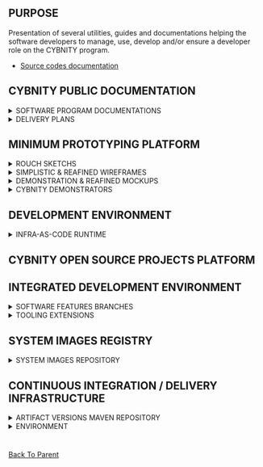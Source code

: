 ## PURPOSE
Presentation of several utilities, guides and documentations helping the software developers to manage, use, develop and/or ensure a developer role on the CYBNITY program.
- [Source codes documentation](#source-codes-documentation)

## CYBNITY PUBLIC DOCUMENTATION
<details><summary>SOFTWARE PROGRAM DOCUMENTATIONS</summary>
<p>

Free access to requirements (e.g security, functional) and architecture (e.g logical design of systems and concepts) documentations helping to understand the general architecture and design requirements that are a frame of technology implementation.

This documentations are available online via www.cybnity.org website and managed by the CYBNITY core team (people who are only able to modify these documentations) into a Notion knowledge database server.

</p>
</details>
<details><summary>DELIVERY PLANS</summary>
<p>

The project roadmap is maintained by the CYBNITY core team into the GitHub Foundation docs sub-directory named [managed-programs](../governance/managed-programs/README.md)., giving a permanent overview of the CYBNITY trajectory and allowing to understand how some specific implementation projects iterations are prioritized.

It give also a view on the engagement plan regarding next main steps of the CYBNITY implementation vision.

</p>
</details>

## MINIMUM PROTOTYPING PLATFORM
<details><summary>ROUCH SKETCHS</summary>
<p>

Some basic concepts and sketchs are created by the CYBNITY UX/UI team's members regarding the software user interfaces, allowing to understand how the final users can have rich experience provided by the developed UI layer components.

The sketchs are created and maintained via a Figma workplace in reserved access.

</p>
</details>
<details><summary>SIMPLISTIC & REAFINED WIREFRAMES</summary>
<p>

To validate the UX/UI concepts with a specific community of early adopters (e.g RSSI, CISO of companies) as co-designer of CYBNITY needs and User Interfaces (UI), some specific user scenario are designed via wireframe created on Figma to validate the UI approach and to test several types of navigation to reach the functional goals targeted by the CYBNITY persona.

The Figma tool is used to create and maintain the wireframe deliverables. Mainly, this wireframes are accessible online by the CYBNITY team (e.g validator of UX/UI during interview with co-designers).

</p>
</details>
<details><summary>DEMONSTRATION & REAFINED MOCKUPS</summary>
<p>

When User eXperience (UX) and main User Interface (UI) concepts are had been validated with co-designers and community of testers, the reafined wireframes are enhanced with a look & feel approach.

The CYBNITY UI team work on the identification of best visual components, style of color, position of UI components and/or on interaction effects allowing to deliver a visual experience performant and beautiful for the final users.

The reafined mockups are maintained into the Figma tool, and are available online for the CYBNITY developers (via reserved accesses) as a support to te development of UI layer (e.g front end project of CYBNITY domains).

</p>
</details>
<details><summary>CYBNITY DEMONSTRATORS</summary>
<p>

Demonstration platform and autonomously executable software are created as demonstrators of CYBNITY version that allow to make demo to final users, to early adopters and/or to CYBNITY partners to make validation about usage (e.g business use case, specific demo of a CYBNITY feature to a specific industry) and to collect feedbacks (e.g allowing to improve final developed version of a feature).

Demonstrator are developed by CYBNITY UX/UI team's members in several technologies. For example, techstack demonstrators are considered like Proof-Of-Concept regarding a technology integrated with a CYBNITY software version. Another example is a web UI demonstrator regarding some specific usage scenario regarding a business process (e.g web application generated from Figma mockups including interactive behaviour).

</p>
</details>

## DEVELOPMENT ENVIRONMENT
<details><summary>INFRA-AS-CODE RUNTIME</summary>
<p>

Execution platforms are used like tool for industrialization of the system layer allowing to build executable software in Cloud environment and/or into specific targeted infrastructure during the technical development phase.

The tools used for IaC system are respecting the official Techstack (e.g Docker, Terraform, Helm, Kubernetes, Minikube) to develop the systems layer (see [implementations-line](../../implementations-line)) and are implemented to support several types of runtime approach:
- Execution on a standalone developer's workstation (Minikube)
- Execution on a cloud server instance (e.g OVH public cloud instance)

</p>
</details>

## CYBNITY OPEN SOURCE PROJECTS PLATFORM

## INTEGRATED DEVELOPMENT ENVIRONMENT
<details><summary>SOFTWARE FEATURES BRANCHES</summary>
<p>

The CYBNITY open source features are developed on this repository and into several additional repositories on GitHub.

</p>
</details>
<details><summary>TOOLING EXTENSIONS</summary>
<p>

Several development tools are used to manage the source codes, the software build industrialization, the configuration of the component, and/or the deployment into environments (e.g dev, test, integration) which are aligned with the recommendations of the official Techstack like:
- Maven (java software components build)
- Node.js & NPM (front end coding)
- GitHub desktop client (source code versioning)
- GitHub Actions (CI/CD pipelines)
- Concordion (test)

</p>
</details>

## SYSTEM IMAGES REGISTRY
<details><summary>SYSTEM IMAGES REPOSITORY</summary>
<p>

An instance of public repository managing the availability of Docker templates built by the CI chain is deployed.

Each developer can reuse templated Docker images automatically diffused by the CYBNITY CI chain.

</p>
</details>

## CONTINUOUS INTEGRATION / DELIVERY INFRASTRUCTURE
<details><summary>ARTIFACT VERSIONS MAVEN REPOSITORY</summary>
<p>

The java packages are built via Maven on the workstation's m2 repository of each developer by default.

When a source code version of CYBNITY project is committed and/or merged into a GitHub repository, the Continuous Integration (CI) chain implemented via some GitHub Actions (see [.github/workflows/](../../.github/workflows) of each GitHub repository) is automatically executed according to the pipelined build process.

The execution of pipelined build process can be followed by any developer since the CYBNITY [Foundation GitHub Actions section](https://github.com/cybnity/foundation/actions).

A CYBNITY remote repository is automatically maintained up-to-date regarding specific versions of built components like:
- snapshot versions of sub-projects __integrated by the CI in staging branch only__
- tagged versions of sub-projects (e.g feature, hotfix, and fix branches)

A Maven remote repository is reserved to the CI chain and is only usable in read permission by the public project and/or in dependency by other CYBNITY's repositories (e.g a repository of a domain application which need a dependency to a staging version).

None account other than the CI account (confidentially used by the GitHub CI chain) can be opened for any other usage, and the default local repository of each developer's workstation is used by default for any build of sub-version during the development phase.

The configuration of repository usage is implemented into the Maven parent pom.xml file of each project (e.g in Foundation project; in each specific application domain repository's `implementation-line` directory) and doesn't require any specific additional usage of Maven `settings.xml` file by the developers).

</p>
</details>
<details><summary>ENVIRONMENT</summary>
<p>

Some dedicated environment are implemented in support to the Continuous Integration (CI) and Continuous Delivery (CD) chains that are pipelined.

The definition of available environments is managed via:
- Maven profiles (e.g when a build, quality check and/or specific behaviour of the Maven lifecycle or plugin need to be customized according to a targeted environment). Becarefull, none application settings (e.g resources filtered with specific values used into an environment) should be managed via the Maven profiles. Only Maven specific behaviour can be configured via Profiles.
- GitHub project environments that are automatically managed and updated by the CI chain according the CYBNITY pipelined CI chain.

</p>
</details>

#
[Back To Parent](../)
